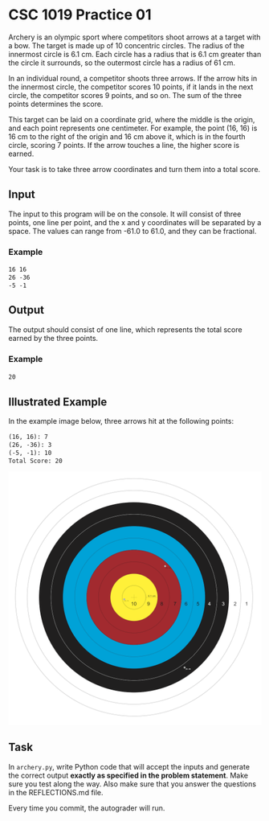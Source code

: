 # CSC 1019 Practice 01
Archery is an olympic sport where competitors shoot arrows at a target with a bow. The target is made up of 10 concentric circles. The radius of the innermost circle is 6.1 cm. Each circle has a radius that is 6.1 cm greater than the circle it surrounds, so the outermost circle has a radius of 61 cm. 

In an individual round, a competitor shoots three arrows. If the arrow hits in the innermost circle, the competitor scores 10 points, if it lands in the next circle, the competitor scores 9 points, and so on. The sum of the three points determines the score.

This target can be laid on a coordinate grid, where the middle is the origin, and each point represents one centimeter. For example, the point (16, 16) is 16 cm to the right of the origin and 16 cm above it, which is in the fourth circle, scoring 7 points. If the arrow touches a line, the higher score is earned.

Your task is to take three arrow coordinates and turn them into a total score.

## Input
The input to this program will be on the console. It will consist of three points, one line per point, and the x and y coordinates will be separated by a space. The values can range from -61.0 to 61.0, and they can be fractional.

### Example
```
16 16
26 -36
-5 -1
```

## Output
The output should consist of one line, which represents the total score earned by the three points.

### Example

`20`

## Illustrated Example
In the example image below, three arrows hit at the following points:
```
(16, 16): 7
(26, -36): 3
(-5, -1): 10
Total Score: 20
```
![Illustration of archery hits](resources/Archery.png)

## Task
In `archery.py`, write Python code that will accept the inputs and generate the correct output **exactly as specified in the problem statement**. Make sure you test along the way. Also make sure that you answer the questions in the REFLECTIONS.md file.

Every time you commit, the autograder will run.